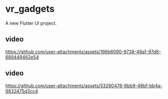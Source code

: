 # vr_gadgets

A new Flutter UI project.
 

## video 
https://github.com/user-attachments/assets/196b6090-9738-48a1-97d6-689449462e54


## video
https://github.com/user-attachments/assets/53260476-6bb9-48bf-bb4a-9832475d3cc4

